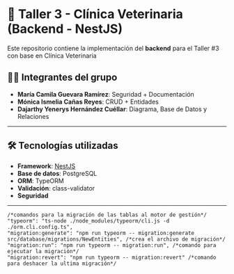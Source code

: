 # 🐾 Taller 3 - Clínica Veterinaria (Backend - NestJS)

Este repositorio contiene la implementación del **backend** para el Taller #3   con  base  en  Clínica Veterinaria 

## 👩‍💻 Integrantes del grupo

- **María Camila Guevara Ramírez**: Seguridad + Documentación  
- **Mónica Ismelia Cañas Reyes**: CRUD + Entidades  
- **Dajarthy Yenerys Hernández Cuéllar**: Diagrama, Base de Datos y Relaciones

---

## 🛠️ Tecnologías utilizadas

- **Framework**: [NestJS](https://nestjs.com/)
- **Base de datos**: PostgreSQL
- **ORM**: TypeORM
- **Validación**: class-validator
- **Seguridad**

---


    /*comandos para la migración de las tablas al motor de gestión*/
    "typeorm": "ts-node ./node_modules/typeorm/cli.js -d ./orm.cli.config.ts",
    "migration:generate": "npm run typeorm -- migration:generate src/database/migrations/NewEntities", /*crea el archivo de migración*/ 
    "migration:run": "npm run typeorm -- migration:run", /*comando para ejecutar la migración*/
    "migration:revert": "npm run typeorm -- migration:revert" /*comando para deshacer la ultima migración*/


